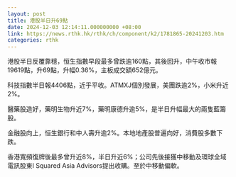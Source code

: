 ```yaml
---
layout: post
title: 港股半日升69點
date: 2024-12-03 12:14:11.000000000 +08:00
link: https://news.rthk.hk/rthk/ch/component/k2/1781865-20241203.htm
categories: rthk
---
```


港股半日反覆靠穩，恒生指數早段最多曾跌逾160點，其後回升，中午收市報19619點，升69點，升幅0.36%，主板成交額652億元。

科技指數半日報4406點，近乎平收。ATMXJ個別發展，美團跌逾2%，小米升近2%。

醫藥股造好，藥明生物升近7%，藥明康德升逾5%，是半日升幅最大的兩隻藍籌股。

金融股向上，恒生銀行和中人壽升逾2%。本地地產股普遍向好，消費股多數下跌。

香港寬頻復牌後最多曾升近8%，半日升近6%；公司先後接獲中移動及環球全域電訊股東I Squared Asia Advisors提出收購。至於中移動偏軟。
